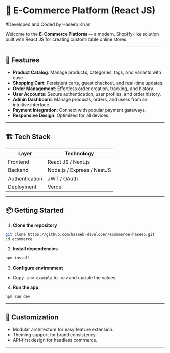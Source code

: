 # 🛒 E-Commerce Platform (React JS)


#Developed and Coded by Haseeb Khan

Welcome to the **E-Commerce Platform** — a modern, Shopify-like solution built with React JS for creating customizable online stores.

---

## 🚀 Features

- **Product Catalog**: Manage products, categories, tags, and variants with ease.
- **Shopping Cart**: Persistent carts, guest checkout, and real-time updates.
- **Order Management**: Effortless order creation, tracking, and history.
- **User Accounts**: Secure authentication, user profiles, and order history.
- **Admin Dashboard**: Manage products, orders, and users from an intuitive interface.
- **Payment Integration**: Connect with popular payment gateways.
- **Responsive Design**: Optimized for all devices. 

---

## 🏗️ Tech Stack

| Layer          | Technology                 |
| -------------- | -------------------------- |
| Frontend       | React JS / Next.js         |
| Backend        | Node.js / Express / NestJS |
| Authentication | JWT / OAuth                |
| Deployment     | Vercel                     |

---

## 📦 Getting Started

1. **Clone the repository**

```bash
git clone https://github.com/haseeb-developer/ecommerce-haseeb.git
cd ecommerce
```

2. **Install dependencies**

```bash
npm install
```

3. **Configure environment**

- Copy `.env.example` to `.env` and update the values.

4. **Run the app**

```bash
npm run dev
```

---

## 🧩 Customization

- Modular architecture for easy feature extension.
- Theming support for brand consistency.
- API-first design for headless commerce.

---
